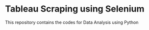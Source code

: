 # Tableau Scraping using Selenium
This repository contains the codes for Data Analysis using Python
